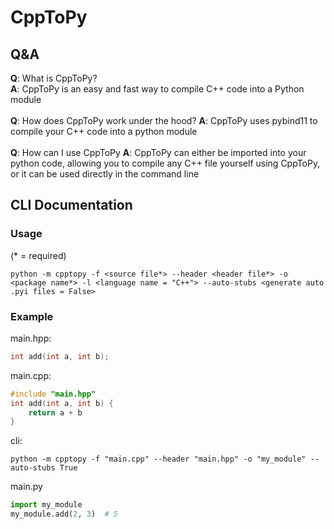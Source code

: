 # CppToPy
## Q&A
**Q**: What is CppToPy?<br>
**A**: CppToPy is an easy and fast way to compile C++ code into a Python module
<br><br>
**Q**: How does CppToPy work under the hood?
**A**: CppToPy uses pybind11 to compile your C++ code into a python module
<br><br>
**Q**: How can I use CppToPy
**A**: CppToPy can either be imported into your python code, allowing you to compile any C++ file yourself using CppToPy, or it can be used directly in the command line

## CLI Documentation
### Usage
(* = required)
```commandline
python -m cpptopy -f <source file*> --header <header file*> -o <package name*> -l <language name = "C++"> --auto-stubs <generate auto .pyi files = False>
```

### Example
main.hpp:
```cpp
int add(int a, int b);
```

main.cpp:
```cpp
#include "main.hpp"
int add(int a, int b) {
    return a + b
}
```

cli:
```commandline
python -m cpptopy -f "main.cpp" --header "main.hpp" -o "my_module" --auto-stubs True
```

main.py
```python
import my_module
my_module.add(2, 3)  # 5
```
